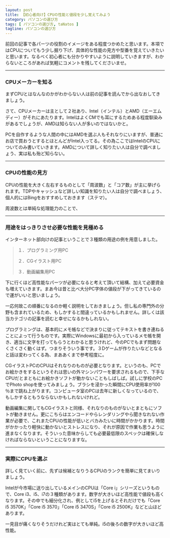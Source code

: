 ```yaml
---
layout: post
title: 【初心者向け】CPUの性能と値段を少し覚えてみよう
category: パソコンの選び方
tags: [ パソコンの選び方, taNatos ]
tagline: パソコンの選び方
---
```


前回の記事で各パーツの役割のイメージをある程度つかめたと思います。本項ではCPUについてもう少し掘り下げ、具体的な性能の見方や型番を覚えていきたいと思います。なるべく初心者にも分かりやすいように説明していきますが、わからないところがあれば気軽にコメントを残してくださいませ。


----------
### CPUメーカーを知る ###
まずCPUとはなんなのかがわからない人は前の記事を読んでから出なおしてきましょう。

さて、CPUメーカーは主として２社あり、Intel（インテル）とAMD（エーエムディー）がそれにあたります。IntelはよくCMでも耳にするためある程度馴染みがあるでしょうが、AMDは知らない人が多いのではないかと。

PCを自作するような人間の中にはAMDを選ぶ人もそれなりにいますが、普通にお店で買おうとするとほとんどがIntel入ってる。その為ここではIntelのCPUについてのみ書いていきます。AMDについて詳しく知りたい人は自分で調べましょう、実は私も殆ど知らない。


----------
### CPUの性能の見方 ###
CPUの性能を大きく左右するものとして「周波数」と「コア数」が主に挙げられます。TDPやキャッシュなど詳しい知識を知りたい人は自分で調べましょう、個人的にはBingをおすすめしておきます（ステマ）。

周波数とは単純な処理能力のことで、

----------
### 用途をはっきりさせ必要な性能を見極める ###

インターネット部向けの記事ということで３種類の用途の例を用意しました。

> １．プログラミング用PC
>
> ２．CGイラスト用PC
>
> ３．動画編集用PC

下に行くほど高性能なパーツが必要になると考えて頂いて結構、加えて必要資金も増えていきます。まあ今は昔と比べ大分PC字体の値段が下がってきているので運がいいと思いましょう。

一応何故この順番になるのか軽く説明をしておきましょう。但し私の専門外の分野も含まれているため、もしかすると間違っているかもしれません。詳しくは該当カテゴリの記事を読むと幸せになるかもしれない。

プログラミングは、基本的にメモ帳などで決まりに従ってテキストを書き連ねることによって行うものです。実際にWindowsに最初から入っているメモ帳を開き、適当に文字を打ってもらうとわかると思うけれど、今のPCでもまず問題なくさくさく動くはず。つまりそういう事です。３Dゲームが作りたいなどとなると話は変わってくる為、まああくまで参考程度に。

CGイラストPCのCPUはそれなりのものが必要となります。というのも、PCでお絵かきをするというそれは思いの外マシンパワーを要求されるもので、下手なCPUだとまともにお絵かきソフトが動かないこともしばしば。試しに学校のPCでPhoto shopを使ってみましょう。ブラシを浸かった瞬間にCPU使用率が100 ％まで跳ね上がります。コンピュータ室のPCは去年に新しくなっているので、もしかするともうならないかもしれないけれど。

動画編集に関してもCGイラストと同様、それなりのものがないとまともにソフトが動きません。更にこちらはエンコードやらレンダリングやら聞きなれない作業が必要で、これまたCPUの性能が低いとバカみたいに時間がかかります。時間がかかったり軽快に動かないとストレスになり、それが原因で作業も思うように進まなくなります。そういった意味からしても必要最低限のスペックは確保しなければならないということになりますな。


----------
### 実際にCPUを選ぶ ###
詳しく見ていく前に、先ずは候補となりうるCPUのランクを簡単に見てまいりましょう。

Intelが今市場に送り出しているメインのCPUは「Core i」シリーズというもので、Core i3、i5、i7の３種類があります。数字が大きいほど高性能で値段も高くなります。その中でも細分化され、例としてi5を上げるとそれだけでも「Core i5 3570K」「Core i5 3570」「Core i5 3470S」「Core i5 2500K」などと山ほどあります。

一見目が痛くなりそうだけれど実はとても単純。i5の後ろの数字が大きいほど高性能。